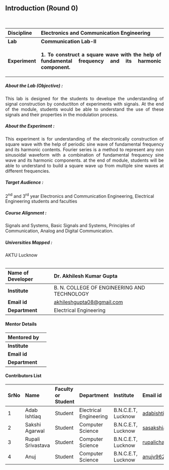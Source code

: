 ## Introduction (Round 0)

<br>

<b>Discipline | <b>Electronics and Communication Engineering
:--|:--|
<b> Lab | <b> Communication Lab-II
<b> Experiment|    <p align="justify"> <b>1. To construct a square wave with the help of fundamental frequency and its harmonic component.</p>
 
<h5> About the Lab (Objective) :
</h5> <p align="justify">This lab is designed for the students to develope the understanding of signal construction by conductiton of experiments with signals. At the end of the module, students would be able to understand the use of these signals and their properties in the modulation process.</p>
 <h5> About the Experiment : </h5>
<p align="justify">This experiment is for understanding of the electronically construction of square wave with the help of periodic sine wave of fundamental frequency and its harmonic contents. Fourier series is a method to represent any non sinusoidal waveform with a combination of fundamental frequency sine wave and its harmonic components. at the end of module, students will be able to understand to build a square wave up from multiple sine waves at different frequencies.</p>

<h5> Target Audience : </h5>
 2<sup>nd</sup> and 3<sup>rd</sup> year Electronics and Communication Engineering, Electrical Engineering students and faculties

<h5> Course Alignment : </h5>
Signals and Systems, Basic Signals and Systems, Principles of Communication, Analog and Digital Communication.

<h5> Universities Mapped : </h5>
AKTU Lucknow
<br>
<br>



<b>Name of Developer |</b>Dr. Akhilesh Kumar Gupta 
:--|:--|
<b> Institute | </b> B. N. COLLEGE OF ENGINEERING AND TECHNOLOGY
<b> Email id|     </b>akhileshgupta08@gmail.com 
<b> Department | Electrical Engineering
#### Mentor Details

<b>Mentored by | </b> 
:--|:--|
<b> Institute | </b> 
<b> Email id|     </b> 
<b> Department | 
#### Contributors List

SrNo | Name | Faculty or Student | Department| Institute | Email id
:--|:--|:--|:--|:--|:--|
1 |Adab Ishtiaq | Student | Electrical Engineering | B.N.C.E.T, Lucknow |adabishtiaq123@gmail.com
2 |Sakshi Agarwal | Student | Computer Science | B.N.C.E.T, Lucknow |sasakshiagarwal369@gmail.com
3 |Rupali Srivastava | Student | Computer Science | B.N.C.E.T, Lucknow |rupalichandrasrivastava@gmail.com
4 |Anuj  | Student | Computer Science | B.N.C.E.T, Lucknow |anujv962@gmail.com


<br>
